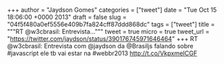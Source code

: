
+++
author = "Jaydson Gomes"
categories = ["tweet"]
date = "Tue Oct 15 18:06:00 +0000 2013"
draft = false
slug = "04f5f480a0ef5556e409b7fa824cff87ddd868dc"
tags = ["tweet"]
title = """RT @w3cbrasil: Entrevista..."""
tweet = true
micro = true
tweet_url = "https://twitter.com/jaydson/status/390176745971646464"
+++
RT @w3cbrasil: Entrevista com @jaydson da @Brasiljs falando sobre #javascript ele tb vai estar na #webbr2013 http://t.co/VkpxmeICGF
